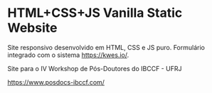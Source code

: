 # HTML+CSS+JS Vanilla Static Website

Site responsivo desenvolvido em HTML, CSS e JS puro. Formulário integrado com o sistema https://kwes.io/.

Site para o IV Workshop de Pós-Doutores do IBCCF - UFRJ

https://www.posdocs-ibccf.com/

